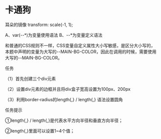 # 卡通狗

耳朵的镜像
transform: scale(-1, 1);

A、var(--*)为变量使用语法
B、--*为变量定义语法

和普通的CSS规则不一样，CSS变量自定义属性大小写敏感，是区分大小写的，本题中声明的变量为大写的--MAIN-BG-COLOR，因此在调用的时候，需要使用大写的--MAIN-BG-COLOR。

任务

（1）首先创建三个div元素

（2）设置div元素的边框并且将div盒子宽高设置为100px、200px

（3）利用border-radius的length{,} / length{,} 语法设置圆角

任务提示

①length{,} / length{,}是代表水平方向半径和垂直方向半径；

②length{,}里面可以设置1~4个值；
